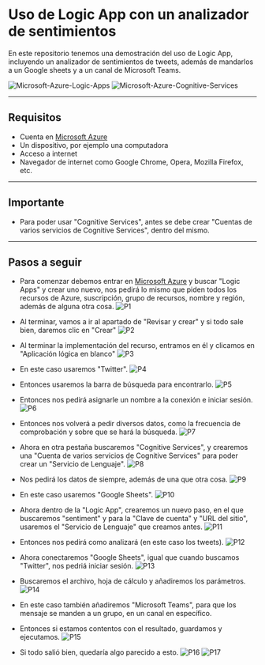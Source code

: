# Uso de Logic App con un analizador de sentimientos
En este repositorio tenemos una demostración del uso de Logic App, incluyendo un analizador de sentimientos de tweets, además de mandarlos a un Google sheets y a un canal de Microsoft Teams.

![Microsoft-Azure-Logic-Apps](https://github.com/DagonNR/Logic-Apps-Azure/blob/main/images/Microsoft-Azure-Logic-Apps.png)
![Microsoft-Azure-Cognitive-Services](https://github.com/DagonNR/Logic-Apps-Azure/blob/main/images/Microsoft-Azure-Cognitive-Services.png)

---

## Requisitos
- Cuenta en [Microsoft Azure](https://portal.azure.com)
- Un dispositivo, por ejemplo una computadora
- Acceso a internet
- Navegador de internet como Google Chrome, Opera, Mozilla Firefox, etc.

---

## Importante
- Para poder usar "Cognitive Services", antes se debe crear "Cuentas de varios servicios de Cognitive Services", dentro del mismo.

---

## Pasos a seguir
- Para comenzar debemos entrar en [Microsoft Azure](https://portal.azure.com) y buscar "Logic Apps" y crear uno nuevo, nos pedirá lo mismo que piden todos los recursos de Azure, suscripción, grupo de recursos, nombre y región, además de alguna otra cosa.
![P1](https://github.com/DagonNR/Logic-Apps-Azure/blob/main/images/P1.png)

- Al terminar, vamos a ir al apartado de "Revisar y crear" y si todo sale bien, daremos clic en "Crear"
![P2](https://github.com/DagonNR/Logic-Apps-Azure/blob/main/images/P2.png)

- Al terminar la implementación del recurso, entramos en él y clicamos en "Aplicación lógica en blanco"
![P3](https://github.com/DagonNR/Logic-Apps-Azure/blob/main/images/P3.png)

- En este caso usaremos "Twitter".
![P4](https://github.com/DagonNR/Logic-Apps-Azure/blob/main/images/P4.png)

- Entonces usaremos la barra de búsqueda para encontrarlo.
![P5](https://github.com/DagonNR/Logic-Apps-Azure/blob/main/images/P5.png)

- Entonces nos pedirá asignarle un nombre a la conexión e iniciar sesión.
![P6](https://github.com/DagonNR/Logic-Apps-Azure/blob/main/images/P6.png)

- Entonces nos volverá a pedir diversos datos, como la frecuencia de comprobación y sobre que se hará la búsqueda.
![P7](https://github.com/DagonNR/Logic-Apps-Azure/blob/main/images/P7.PNG)

- Ahora en otra pestaña buscaremos "Cognitive Services", y crearemos una "Cuenta de varios servicios de Cognitive Services" para poder crear un "Servicio de Lenguaje".
![P8](https://github.com/DagonNR/Logic-Apps-Azure/blob/main/images/P8.PNG)

- Nos pedirá los datos de siempre, además de una que otra cosa.
![P9](https://github.com/DagonNR/Logic-Apps-Azure/blob/main/images/P9.PNG)

- En este caso usaremos "Google Sheets".
![P10](https://github.com/DagonNR/Logic-Apps-Azure/blob/main/images/P10.PNG)

- Ahora dentro de la "Logic App", crearemos un nuevo paso, en el que buscaremos "sentiment" y para la "Clave de cuenta" y "URL del sitio", usaremos el "Servicio de Lenguaje" que creamos antes.
![P11](https://github.com/DagonNR/Logic-Apps-Azure/blob/main/images/P11.PNG)

- Entonces nos pedirá como analizará (en este caso los tweets).
![P12](https://github.com/DagonNR/Logic-Apps-Azure/blob/main/images/P12.PNG)

- Ahora conectaremos "Google Sheets", igual que cuando buscamos "Twitter", nos pedriá iniciar sesión.
![P13](https://github.com/DagonNR/Logic-Apps-Azure/blob/main/images/P13.PNG)

- Buscaremos el archivo, hoja de cálculo y añadiremos los parámetros.
![P14](https://github.com/DagonNR/Logic-Apps-Azure/blob/main/images/P14.PNG)

- En este caso también añadiremos "Microsoft Teams", para que los mensaje se manden a un grupo, en un canal en específico.
- Entonces si estamos contentos con el resultado, guardamos y ejecutamos.
![P15](https://github.com/DagonNR/Logic-Apps-Azure/blob/main/images/P15.PNG)

- Si todo salió bien, quedaría algo parecido a esto.
![P16](https://github.com/DagonNR/Logic-Apps-Azure/blob/main/images/P16.PNG)
![P17](https://github.com/DagonNR/Logic-Apps-Azure/blob/main/images/P17.PNG)
